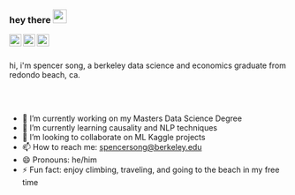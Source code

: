 ### hey there <img src="https://media.giphy.com/media/hvRJCLFzcasrR4ia7z/giphy.gif" width="25px">
<a href="https://twitter.com/SpencerSong0">
  <img align="left" alt="Spencer Song | Twitter" width="22px" src="https://raw.githubusercontent.com/peterthehan/peterthehan/master/assets/twitter.svg" />
</a>
<a href="https://www.linkedin.com/in/spencersong/">
  <img align="left" alt="Spencer's LinkedIN" width="22px" src="https://raw.githubusercontent.com/peterthehan/peterthehan/master/assets/linkedin.svg" />
</a>
<a href="https://open.spotify.com/user/spencersong1?si=e30347374cfc4240">
  <img align="left" alt="Spencer's Spotify" width="22px" src="https://raw.githubusercontent.com/peterthehan/peterthehan/master/assets/spotify.svg" />
</a>

<br />
<br />

hi, i'm spencer song, a berkeley data science and economics graduate from redondo beach, ca. 

<br />
<br />

- 🔭 I’m currently working on my Masters Data Science Degree
- 🌱 I’m currently learning causality and NLP techniques
- 👯 I’m looking to collaborate on ML Kaggle projects
- 📫 How to reach me: spencersong@berkeley.edu
- 😄 Pronouns: he/him
- ⚡ Fun fact: enjoy climbing, traveling, and going to the beach in my free time
